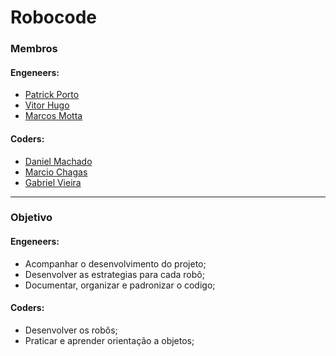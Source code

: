 # Robocode

### Membros

#### Engeneers: 

* [Patrick Porto](https://github.com/tricknp)
* [Vitor Hugo](https://github.com/VitorHSR)
* [Marcos Motta](https://github.com/marcosmtt)

#### Coders:

* [Daniel Machado](https://github.com/DanielMachadoGarcia)
* [Marcio Chagas](https://github.com/mcj98)
* [Gabriel Vieira](https://github.com/GabrielVieira19)
***

### Objetivo

#### Engeneers: 

* Acompanhar o desenvolvimento do projeto;
* Desenvolver as estrategias para cada robô;
* Documentar, organizar e padronizar o codigo;

#### Coders:

* Desenvolver os robôs;
* Praticar e aprender orientação a objetos;

